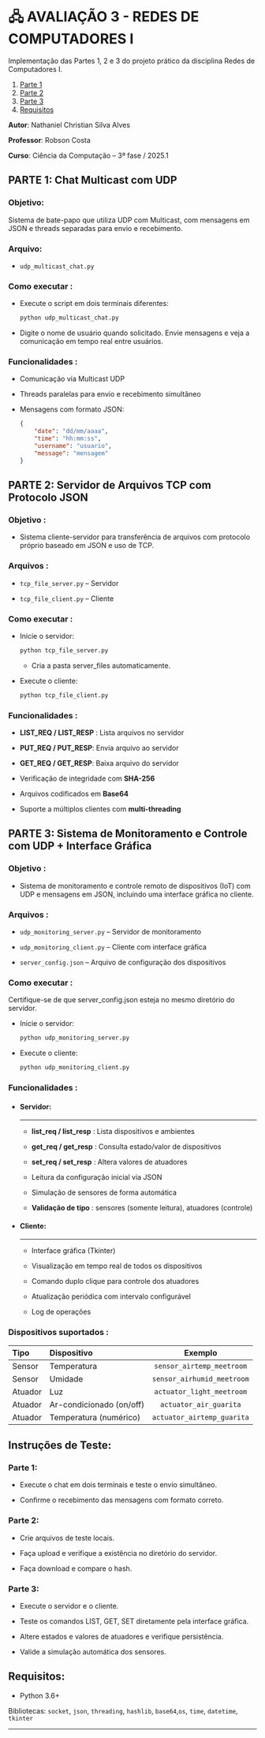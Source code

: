 # 🖧 AVALIAÇÃO 3 - REDES DE COMPUTADORES I

Implementação das Partes 1, 2 e 3 do projeto prático da disciplina Redes
de Computadores I.

1. [Parte 1]([#Parte1])
2. [Parte 2]([#Parte2])
3. [Parte 3]([#Parte3])
4. [Requisitos]([#requisitos])

**Autor**: Nathaniel Christian Silva Alves 

**Professor**: Robson Costa

**Curso**: Ciência da Computação – 3ª fase / 2025.1

## PARTE 1: Chat Multicast com UDP

### **Objetivo**:

Sistema de bate-papo que utiliza UDP com Multicast, com mensagens em
JSON e threads separadas para envio e recebimento.

### **Arquivo**:

* `udp_multicast_chat.py`

### **Como executar** :

* Execute o script em dois terminais diferentes: 
    ```bash
    python udp_multicast_chat.py
    ```

* Digite o nome de usuário quando solicitado. Envie mensagens e veja a comunicação em tempo real entre usuários.

### **Funcionalidades** : 

* Comunicação via Multicast UDP

* Threads paralelas para envio e recebimento simultâneo

* Mensagens com formato JSON:

    ```JSON
    {   
        "date": "dd/mm/aaaa", 
        "time": "hh:mm:ss", 
        "username": "usuario",
        "message": "mensagem" 
    }
    ```

## PARTE 2: Servidor de Arquivos TCP com Protocolo JSON

### **Objetivo** :

* Sistema cliente-servidor para transferência de arquivos com protocolo próprio baseado em JSON e uso de TCP.

### **Arquivos** :

* `tcp_file_server.py` – Servidor

* `tcp_file_client.py` – Cliente

### **Como executar** :

* Inicie o servidor: 
    ```bash
    python tcp_file_server.py
    ```
  - Cria a pasta server_files automaticamente.

* Execute o cliente: 
    ```bash
    python tcp_file_client.py
    ```
### **Funcionalidades** :

* **LIST_REQ / LIST_RESP** : Lista arquivos no servidor

* **PUT_REQ / PUT_RESP**: Envia arquivo ao servidor

* **GET_REQ / GET_RESP**: Baixa arquivo do servidor

* Verificação de integridade com **SHA-256**

* Arquivos codificados em **Base64**

* Suporte a múltiplos clientes com **multi-threading**

##  PARTE 3: Sistema de Monitoramento e Controle com UDP + Interface Gráfica

### **Objetivo** :

* Sistema de monitoramento e controle remoto de dispositivos (IoT) com UDP e mensagens em JSON, incluindo uma interface gráfica no cliente.

### **Arquivos** :

* `udp_monitoring_server.py` – Servidor de monitoramento

* `udp_monitoring_client.py` – Cliente com interface gráfica

* `server_config.json` – Arquivo de configuração dos dispositivos

### **Como executar** :

Certifique-se de que server_config.json esteja no mesmo diretório do servidor.

* Inicie o servidor: 
    ```bash
    python udp_monitoring_server.py
    ```

* Execute o cliente: 
    ```Bash
    python udp_monitoring_client.py
    ```
### **Funcionalidades** :

* #### Servidor:
    ---
    * **list_req / list_resp** : Lista dispositivos e ambientes

    * **get_req / get_resp** : Consulta estado/valor de dispositivos

    * **set_req / set_resp** : Altera valores de atuadores

    * Leitura da configuração inicial via JSON

    * Simulação de sensores de forma automática

    * **Validação de tipo** : sensores (somente leitura), atuadores (controle)

* #### Cliente:
    ---
    * Interface gráfica (Tkinter)

    * Visualização em tempo real de todos os dispositivos

    * Comando duplo clique para controle dos atuadores

    * Atualização periódica com intervalo configurável

    * Log de operações

### **Dispositivos suportados** :
| Tipo      | Dispositivo               | Exemplo |    
| :-------- | :-----------              | :-----: |
| Sensor    | Temperatura               | `sensor_airtemp_meetroom` 
| Sensor    |Umidade                    |`sensor_airhumid_meetroom` |
| Atuador   |Luz                        |`actuator_light_meetroom` |
| Atuador   |Ar-condicionado (on/off)   | `actuator_air_guarita` |
| Atuador   |Temperatura (numérico)     | `actuator_airtemp_guarita`|

## Instruções de Teste:

### Parte 1:

* Execute o chat em dois terminais e teste o envio simultâneo.

* Confirme o recebimento das mensagens com formato correto.

### Parte 2:

* Crie arquivos de teste locais.

* Faça upload e verifique a existência no diretório do servidor.

* Faça download e compare o hash.

### Parte 3:

* Execute o servidor e o cliente.

* Teste os comandos LIST, GET, SET diretamente pela interface gráfica.

* Altere estados e valores de atuadores e verifique persistência.

* Valide a simulação automática dos sensores.

## Requisitos:

* Python 3.6+

Bibliotecas: `socket`, `json`, `threading`, `hashlib`, `base64`,`os`, `time`, `datetime`, `tkinter`

---
